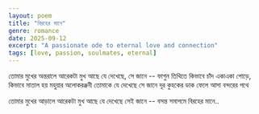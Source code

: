 ```yaml
---
layout: poem
title: "বিরহের মানে"
genre: romance
date: 2025-09-12
excerpt: "A passionate ode to eternal love and connection"
tags: [love, passion, soulmates, eternal]
---
```


তোমার মুখের অন্তরালে আরেকটা মুখ আছে
যে দেখেছে, সে জানে --
ফাগুন তিথিতে কিভাবে চাঁদ একাএকা পোড়ে,
কিভাবে মাতাল হয় মহুয়ার অলোকরঞ্জনী
তোমাকে যে দেখেছে সে জানে দূর কুহকের ডাক
ফেলে আসা বন্দরের পথে

তোমার মুখের আড়ালে আরেকটা মুখ আছে
যে দেখেছে সেই জানে -- বসন্ত সমাগমে বিরহের মানে..
